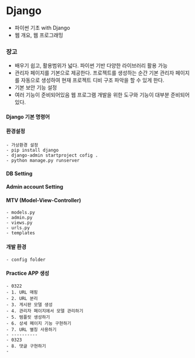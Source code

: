 # Django 
- 파이썬 기초 with Django
- 웹 개요, 웹 프로그래밍 

### 장고
- 배우기 쉽고, 활용범위가 넓다.
파이썬 기반 다양한 라이브러리 활용 가능
- 관리자 페이지를 기본으로 제공한다.
프로젝트를 생성하는 순간 기본 관리자 페이지를 자동으로 생성하여 현재 프로젝트 디비 구조 파악을 할 수 있게 한다.
- 기본 보안 기능 설정
- 여러 기능이 준비되어있음
웹 프로그램 개발을 위한 도구와 기능이 대부분 준비되어있다.

#### Django 기본 명령어
#### 환경설정
    - 가상환경 설정
    - pip install django
    - django-admin startproject cofig .
    - python manage.py runserver
#### DB Setting
#### Admin account Setting
#### MTV (Model-View-Controller)
    - models.py
    - admin.py
    - views.py
    - urls.py
    - templates

#### 개발 환경
    - config folder
#### Practice APP 생성
    - 0322 
    - 1. URL 매핑
    - 2. URL 분리
    - 3. 게시판 모델 생성
    - 4. 관리자 페이지에서 모델 관리하기
    - 5. 템플릿 생성하기
    - 6. 상세 페이지 기능 구현하기
    - 7. URL 별칭 사용하기
    - ----------
    - 0323
    - 8. 댓글 구현하기
    - 

